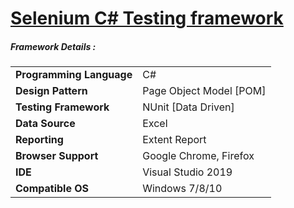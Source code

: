 
# <a href="https://github.com/tobeaprogrammer/TestAutomation_SeleniumCSharp">Selenium C# Testing framework</a>

<h5> Framework Details :</h5>
<div>
<table>
  <tr><td><b>Programming Language</b></td><td>C#</td></tr>
  <tr><td><b>Design Pattern</b></td><td>Page Object Model [POM]</td></tr>
  <tr><td><b>Testing Framework</b></td><td>NUnit [Data Driven]</td></tr>
  <tr><td><b>Data Source</b></td><td>Excel</td></tr>
  <tr><td><b>Reporting</b></td><td>Extent Report</td></tr>
  <tr><td><b>Browser Support</b></td><td>Google Chrome, Firefox</td></tr>
  <tr><td><b>IDE</b></td><td>Visual Studio 2019</td></tr>
  <tr><td><b>Compatible OS</b></td><td>Windows 7/8/10</td></tr>
</table>
</div>
